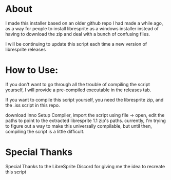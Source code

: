 # About
I made this installer based on an older github repo I had made a while ago, as a way for people to install libresprite as a windows installer instead of having to download the zip and deal with a bunch of confusing files. 

I will be continuing to update this script each time a new version of libresprite releases

# How to Use:
If you don't want to go through all the trouble of compiling the script yourself, I will provide a pre-compiled executable in the releases tab. 

If you want to compile this script yourself, you need the libresprite zip, and the .iss script in this repo. 

download Inno Setup Compiler, import the script using file -> open, edit the paths to point to the extracted libresprite 1.1 zip's paths. currently, I'm trying to figure out a way to make this universally compilable, but until then, compiling the script is a little difficult. 

# Special Thanks
Special Thanks to the LibreSprite Discord for giving me the idea to recreate this script
